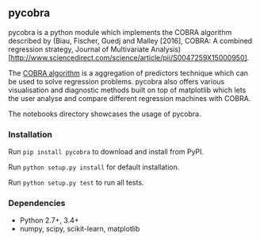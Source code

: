 ## pycobra

pycobra is a python module which implements the COBRA algorithm described by (Biau, Fischer, Guedj and Malley [2016], COBRA: A combined regression strategy, Journal of Multivariate Analysis)[http://www.sciencedirect.com/science/article/pii/S0047259X15000950]. 

The [COBRA algorithm](https://cran.r-project.org/web/packages/COBRA/index.html) is a aggregation of predictors technique which can be used to solve regression problems. pycobra also offers various visualisation and diagnostic methods built on top of matplotlib which lets the user analyse and compare different regression machines with COBRA. 

The notebooks directory showcases the usage of pycobra.

### Installation

Run ``pip install pycobra`` to download and install from PyPI.

Run ``python setup.py install`` for default installation.

Run ``python setup.py test`` to run all tests.

### Dependencies

-  Python 2.7+, 3.4+
-  numpy, scipy, scikit-learn, matplotlib